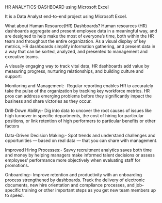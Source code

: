 HR ANALYTICS-DASHBOARD using Microsoft Excel

It is a Data Analyst end-to-end project using Microsoft Excel.

What about Human Resource(HR) Dashboards?
Human resources (HR) dashboards aggregate and present employee data in a meaningful way, and are designed to help make the most of everyone’s time, both within the HR team and throughout the entire organization. As a visual display of key metrics, HR dashboards simplify information gathering, and present data in a way that can be sorted, analyzed, and presented to management and executive teams.

A visually engaging way to track vital data, HR dashboards add value by measuring progress, nurturing relationships, and building culture and support:

Monitoring and Management:- Regular reporting enables HR to accurately take the pulse of the organization by tracking key workforce metrics. HR pros can address emerging problems before they significantly impact the business and share victories as they occur.

Drill-Down Ability:- Dig into data to uncover the root causes of issues like high turnover in specific departments, the cost of hiring for particular positions, or link retention of high performers to particular benefits or other factors

Data-Driven Decision Making:- Spot trends and understand challenges and opportunities — based on real data — that you can share with management.

Improved Hiring Processes:- Savvy recruitment analytics saves both time and money by helping managers make informed talent decisions or assess employees’ performance more objectively when evaluating staff for promotions.

Onboarding:- Improve retention and productivity with an onboarding process strengthened by dashboards. Track the delivery of electronic documents, new hire orientation and compliance processes, and job-specific training or other important steps as you get new team members up to speed.







